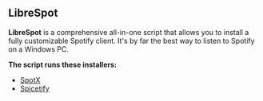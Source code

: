 <h2>LibreSpot</h2>
<p><strong>LibreSpot</strong> is a comprehensive all-in-one script that allows you to install a fully customizable Spotify client. It's by far the best way to listen to Spotify on a Windows PC.</p>

<p><strong>The script runs these installers:</strong></p>
<ul>
  <li><a href="https://github.com/SpotX-Official/SpotX">SpotX</a></li>
  <li><a href="https://github.com/spicetify/spicetify-cli">Spicetify</a></li>
</ul>
